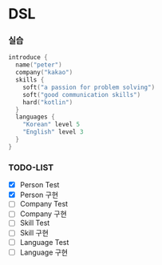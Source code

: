 # DSL

### 실습
```kotlin
introduce {
  name("peter")
  company("kakao")
  skills {
    soft("a passion for problem solving")
    soft("good communication skills")
    hard("kotlin")
  }
  languages {
    "Korean" level 5
    "English" level 3
  }
}
```

### TODO-LIST
- [x] Person Test
- [x] Person 구현
- [ ] Company Test
- [ ] Company 구현
- [ ] Skill Test
- [ ] Skill 구현
- [ ] Language Test
- [ ] Language 구현
